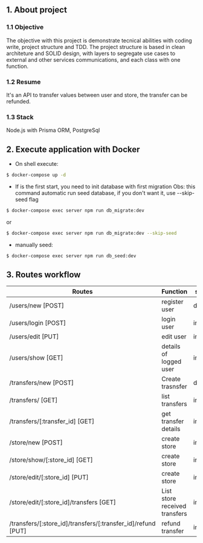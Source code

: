 ## 1. About project
### 1.1 Objective
The objective with this project is demonstrate tecnical abilities with coding write, project structure and TDD. The project structure is based in clean architeture and SOLID design, with layers to segregate use cases to external and other services communications, and each class with one function.

### 1.2 Resume
It's an API to transfer values between user and store, the transfer can be refunded.

### 1.3 Stack
Node.js with Prisma ORM, PostgreSql

## 2. Execute application with Docker

- On shell execute: 
```bash
$ docker-compose up -d
``` 

- If is the first start, you need to init database with first migration
Obs: this command automatic run seed database, if you don't want it, use --skip-seed flag
```bash
$ docker-compose exec server npm run db_migrate:dev
```
or
```bash
$ docker-compose exec server npm run db_migrate:dev --skip-seed
```

- manually seed:
```bash
$ docker-compose exec server npm run db_seed:dev
```


## 3. Routes workflow
| Routes        | Function      | status        |
| ------------- | ------------- | ------------- |
| /users/new [POST]    | register user  |  done    |
| /users/login [POST]  | login user  | in_work  |
| /users/edit [PUT]    | edit user  | in_work  |
| /users/show [GET]    | details of logged user  | in_work  |
| /transfers/new [POST]  | Create trasnsfer  | done  |
| /transfers/ [GET]  | list transfers  | in_work  |
| /transfers/[:transfer_id] [GET]  | get transfer details  | in_work  |
| /store/new [POST]  | create store  | in_work  |
| /store/show/[:store_id] [GET]  | create store  | in_work  |
| /store/edit/[:store_id] [PUT]  | create store  | in_work  |
| /store/edit/[:store_id]/transfers [GET]  | List store received transfers | in_work  |
| /transfers/[:store_id]/transfers/[:transfer_id]/refund [PUT]  | refund transfer  | in_work  |


